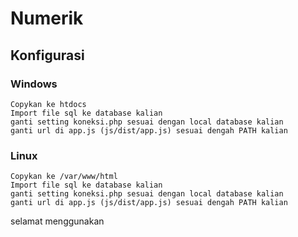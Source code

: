 # Numerik

Konfigurasi
-------------
  ### Windows ###
    Copykan ke htdocs
    Import file sql ke database kalian
    ganti setting koneksi.php sesuai dengan local database kalian
    ganti url di app.js (js/dist/app.js) sesuai dengah PATH kalian
    
  ### Linux ###
    Copykan ke /var/www/html
    Import file sql ke database kalian
    ganti setting koneksi.php sesuai dengan local database kalian
    ganti url di app.js (js/dist/app.js) sesuai dengah PATH kalian
    

selamat menggunakan
